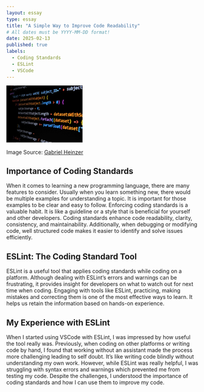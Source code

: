 ```yaml
---
layout: essay
type: essay
title: "A Simple Way to Improve Code Readability"
# All dates must be YYYY-MM-DD format!
date: 2025-02-13
published: true
labels:
  - Coding Standards
  - ESLint
  - VSCode
---
```


<img width="200px" src="../img/typescript.jpg">

Image Source: [Gabriel Heinzer](https://unsplash.com/photos/text-g5jpH62pwes)

## Importance of Coding Standards
When it comes to learning a new programming language, there are many features to consider. Usually when you learn something new, there would be multiple examples for understanding a topic. It is important for those examples to be clear and easy to follow. Enforcing coding standards is a valuable habit. It is like a guideline or a style that is beneficial for yourself and other developers. Coding standards enhance code readability, clarity, consistency, and maintainability. Additionally, when debugging or modifying code, well structured code makes it easier to identify and solve issues efficiently.

## ESLint: The Coding Standard Tool
ESLint is a useful tool that applies coding standards while coding on a platform. Although dealing with ESLint’s errors and warnings can be frustrating, it provides insight for developers on what to watch out for next time when coding. Engaging with tools like ESLint, practicing, making mistakes and correcting them is one of the most effective ways to learn. It helps us retain the information based on hands-on experience. 

## My Experience with ESLint
When I started using VSCode with ESLint, I was impressed by how useful the tool really was. Previously, when coding on other platforms or writing code by hand, I found that working without an assistant made the process more challenging leading to self doubt. It’s like writing code blindly without understanding my own work. However, while ESLint was really helpful, I was struggling with syntax errors and warnings which prevented me from testing my code. Despite the challenges, I understood the importance of coding standards and how I can use them to improve my code.
